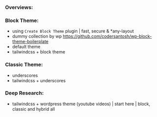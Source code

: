 ### Overviews:

### Block Theme:
- using `Create Block Theme` plugin | fast, secure & *any-layout
- dummy collection by wp https://github.com/codersantosh/wp-block-theme-boilerplate
- default theme
- tailwindcss + block theme

### Classic Theme:
- underscores
- tailwindcss + underscores

### Deep Research:
- tailwindcss + wordpress theme (youtube videos) | start here | block, classic and hybrid all